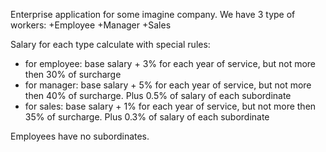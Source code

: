 Enterprise application for some imagine company. 
We have 3 type of workers: 
+Employee
+Manager
+Sales

Salary for each type calculate with special rules:
+ for employee: base salary + 3% for each year of service, but not more then 30% of surcharge
+ for manager: base salary + 5%  for each year of service, but not more then 40% of surcharge. Plus 0.5% of salary of each subordinate
+ for sales: base salary + 1%  for each year of service, but not more then 35% of surcharge. Plus 0.3% of salary of each subordinate

Employees have no subordinates.


